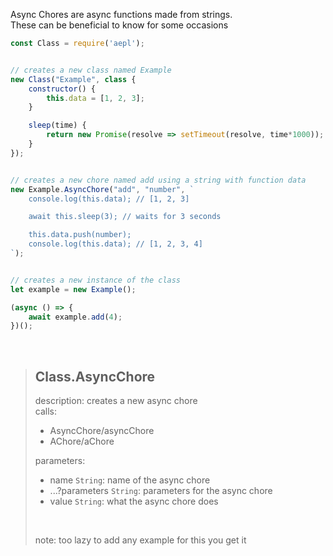 Async Chores are async functions made from strings.<br>
These can be beneficial to know for some occasions
```js
const Class = require('aepl');


// creates a new class named Example
new Class("Example", class {
    constructor() {
        this.data = [1, 2, 3];
    }

    sleep(time) { 
        return new Promise(resolve => setTimeout(resolve, time*1000));
    }
});


// creates a new chore named add using a string with function data
new Example.AsyncChore("add", "number", `
    console.log(this.data); // [1, 2, 3]

    await this.sleep(3); // waits for 3 seconds

    this.data.push(number);
    console.log(this.data); // [1, 2, 3, 4]
`);


// creates a new instance of the class
let example = new Example();

(async () => {
    await example.add(4);
})();
```

<br>

> ## Class.AsyncChore
> description: creates a new async chore <br>
> calls:
> - AsyncChore/asyncChore
> - AChore/aChore
>
> parameters:
> - name `String`: name of the async chore
> - ...?parameters `String`: parameters for the async chore
> - value `String`: what the async chore does
>
> <br>
> 
> note: too lazy to add any example for this you get it